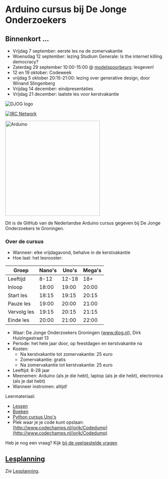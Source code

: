 # Arduino cursus bij De Jonge Onderzoekers

## Binnenkort ...

 * Vrijdag 7 september: eerste les na de zomervakantie
 * Woensdag 12 september: lezing Studium Generale: Is the internet killing democracy?
 * Zaterdag 29 september 10:00-15:00 @ [modelspoorbeurs](http://mscrailrunners.eu/events/event/modelspoorbeurs-groningen-29-september-2018-hanze-plaza-10-00-16-00/): lesgeven!
 * 12 en 19 oktober: Codeweek
 * vrijdag 5 oktober 20:15-21:00: lezing over generative design, door Winand Slingenberg
 * Vrijdag 14 december: eindpresentaties
 * Vrijdag 21 december: laatste les voor kerstvakantie

![DJOG logo](Djog.png)

[![IRC Network](https://img.shields.io/badge/irc-%23ArduinoGroningen-blue.svg "IRC Freenode")](https://webchat.freenode.net/?channels=ArduinoGroningen)

<img src="Dingen/Arduino.jpg" alt="Arduino" width="300" height="300">

Dit is de GitHub van de Nederlandse Arduino cursus gegeven bij De Jonge Onderzoekers te Groningen.

### Over de cursus

 * Wanneer: elke vrijdagavond, behalve in de kerstvakantie
 * Hoe laat: het lesrooster:

Groep | Nano's | Uno's | Mega's
---|---|---|---
Leeftijd | 8-12 | 12-18 | 18+
Inloop | 18:00 | 19:00 | 20:00
Start les | 18:15 | 19:15 | 20:15
Pauze les | 19:00 | 20:00 | 21:00
Vervolg les | 19:15 | 20:15 | 21:15
Einde les | 20:00 | 21:00 | 22:00

 * Waar: De Jonge Onderzoekers Groningen (www.djog.nl), Dirk Huizingastraat 13
 * Periode: het hele jaar door, op feestdagen en kerstvakantie na
 * Kosten: 
   * Na kerstvakantie tot zomervakantie: 25 euro
   * Zomervakantie: gratis
   * Na zomervakantie tot kerstvakantie: 25 euro
 * Leeftijd: 8-28 jaar
 * Meenemen: Arduino (als je die hebt), laptop (als je die hebt), electronica (als je dat hebt)
 * Wanneer instromen: altijd!

Leermateriaal: 

 * [Lessen](Lessen/README.md)
 * [Boeken](Boek/README.md)
 * [Python cursus Uno's](http://www.goo.gl/GiszJh)
 * Plek waar je je code kunt opslaan: [http://www.codechamps.nl/jorik/Codedump](http://www.codechamps.nl/jorik/Codedump)

Heb je nog een vraag? Kijk [bij de veelgestelde vragen](Faq.md)

## [Lesplanning](Lesplanning.md)

Zie [Lesplanning](Lesplanning.md).
